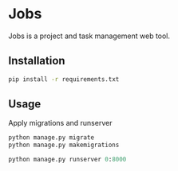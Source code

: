 # Jobs

Jobs is a project and task management web tool.

## Installation

```bash
pip install -r requirements.txt
```

## Usage

Apply migrations and runserver

```python
python manage.py migrate
python manage.py makemigrations

python manage.py runserver 0:8000
```